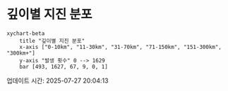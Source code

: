 # 깊이별 지진 분포

```mermaid
xychart-beta
    title "깊이별 지진 분포"
    x-axis ["0-10km", "11-30km", "31-70km", "71-150km", "151-300km", "300km+"]
    y-axis "발생 횟수" 0 --> 1629
    bar [493, 1627, 67, 9, 0, 1]
```

업데이트 시간: 2025-07-27 20:04:13
